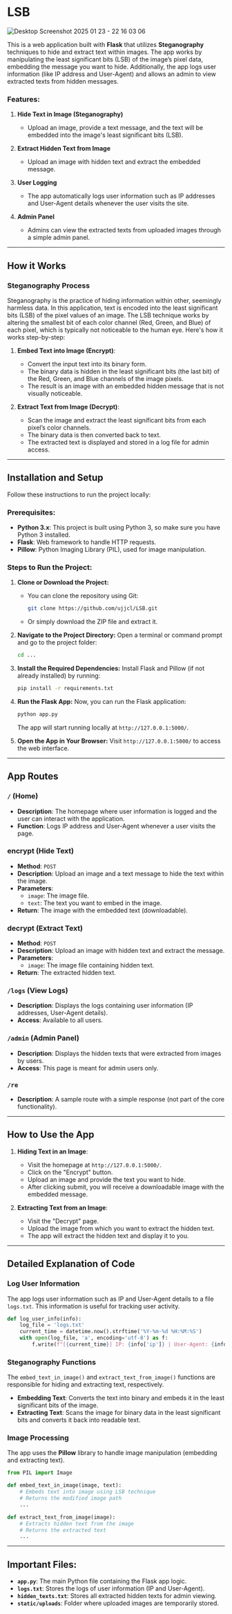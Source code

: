 # **LSB**

![Desktop Screenshot 2025 01 23 - 22 16 03 06](https://github.com/user-attachments/assets/e490af57-9fb1-421e-9cff-af28ff6d5c2b)

This is a web application built with **Flask** that utilizes **Steganography** techniques to hide and extract text within images. The app works by manipulating the least significant bits (LSB) of the image’s pixel data, embedding the message you want to hide. Additionally, the app logs user information (like IP address and User-Agent) and allows an admin to view extracted texts from hidden messages.

### **Features:**
1. **Hide Text in Image (Steganography)**
   - Upload an image, provide a text message, and the text will be embedded into the image's least significant bits (LSB).
   
2. **Extract Hidden Text from Image**
   - Upload an image with hidden text and extract the embedded message.
   
3. **User Logging**
   - The app automatically logs user information such as IP addresses and User-Agent details whenever the user visits the site.
   
4. **Admin Panel**
   - Admins can view the extracted texts from uploaded images through a simple admin panel.

---

## **How it Works**

### **Steganography Process**
Steganography is the practice of hiding information within other, seemingly harmless data. In this application, text is encoded into the least significant bits (LSB) of the pixel values of an image. The LSB technique works by altering the smallest bit of each color channel (Red, Green, and Blue) of each pixel, which is typically not noticeable to the human eye. Here's how it works step-by-step:

1. **Embed Text into Image (Encrypt)**:
   - Convert the input text into its binary form.
   - The binary data is hidden in the least significant bits (the last bit) of the Red, Green, and Blue channels of the image pixels.
   - The result is an image with an embedded hidden message that is not visually noticeable.

2. **Extract Text from Image (Decrypt)**:
   - Scan the image and extract the least significant bits from each pixel’s color channels.
   - The binary data is then converted back to text.
   - The extracted text is displayed and stored in a log file for admin access.

---

## **Installation and Setup**

Follow these instructions to run the project locally:

### **Prerequisites:**
- **Python 3.x**: This project is built using Python 3, so make sure you have Python 3 installed.
- **Flask**: Web framework to handle HTTP requests.
- **Pillow**: Python Imaging Library (PIL), used for image manipulation.

### **Steps to Run the Project:**

1. **Clone or Download the Project:**
   - You can clone the repository using Git:
     ```bash
     git clone https://github.com/ujjcl/LSB.git
     ```
   - Or simply download the ZIP file and extract it.

2. **Navigate to the Project Directory:**
   Open a terminal or command prompt and go to the project folder:
   ```bash
   cd ...
   ```

3. **Install the Required Dependencies:**
   Install Flask and Pillow (if not already installed) by running:
   ```bash
   pip install -r requirements.txt
   ```

4. **Run the Flask App:**
   Now, you can run the Flask application:
   ```bash
   python app.py
   ```
   The app will start running locally at `http://127.0.0.1:5000/`.

5. **Open the App in Your Browser:**
   Visit `http://127.0.0.1:5000/` to access the web interface.

---

## **App Routes**

### **`/` (Home)**
- **Description**: The homepage where user information is logged and the user can interact with the application.
- **Function**: Logs IP address and User-Agent whenever a user visits the page.

### **encrypt (Hide Text)**
- **Method**: `POST`
- **Description**: Upload an image and a text message to hide the text within the image.
- **Parameters**:
  - `image`: The image file.
  - `text`: The text you want to embed in the image.
- **Return**: The image with the embedded text (downloadable).

### **decrypt (Extract Text)**
- **Method**: `POST`
- **Description**: Upload an image with hidden text and extract the message.
- **Parameters**:
  - `image`: The image file containing hidden text.
- **Return**: The extracted hidden text.

### **`/logs` (View Logs)**
- **Description**: Displays the logs containing user information (IP addresses, User-Agent details).
- **Access**: Available to all users.

### **`/admin` (Admin Panel)**
- **Description**: Displays the hidden texts that were extracted from images by users.
- **Access**: This page is meant for admin users only.

### **`/re`**
- **Description**: A sample route with a simple response (not part of the core functionality).

---

## **How to Use the App**

1. **Hiding Text in an Image**:
   - Visit the homepage at `http://127.0.0.1:5000/`.
   - Click on the "Encrypt" button.
   - Upload an image and provide the text you want to hide.
   - After clicking submit, you will receive a downloadable image with the embedded message.

2. **Extracting Text from an Image**:
   - Visit the "Decrypt" page.
   - Upload the image from which you want to extract the hidden text.
   - The app will extract the hidden text and display it to you.

---

## **Detailed Explanation of Code**

### **Log User Information**
The app logs user information such as IP and User-Agent details to a file `logs.txt`. This information is useful for tracking user activity.

```python
def log_user_info(info):
    log_file = 'logs.txt'
    current_time = datetime.now().strftime('%Y-%m-%d %H:%M:%S')
    with open(log_file, 'a', encoding='utf-8') as f:
        f.write(f"[{current_time}] IP: {info['ip']} | User-Agent: {info['user_agent']}\n")
```

### **Steganography Functions**
The `embed_text_in_image()` and `extract_text_from_image()` functions are responsible for hiding and extracting text, respectively.

- **Embedding Text**: Converts the text into binary and embeds it in the least significant bits of the image.
- **Extracting Text**: Scans the image for binary data in the least significant bits and converts it back into readable text.

### **Image Processing**
The app uses the **Pillow** library to handle image manipulation (embedding and extracting text).

```python
from PIL import Image

def embed_text_in_image(image, text):
    # Embeds text into image using LSB technique
    # Returns the modified image path
    ...

def extract_text_from_image(image):
    # Extracts hidden text from the image
    # Returns the extracted text
    ...
```

---

## **Important Files:**

- **`app.py`**: The main Python file containing the Flask app logic.
- **`logs.txt`**: Stores the logs of user information (IP and User-Agent).
- **`hidden_texts.txt`**: Stores all extracted hidden texts for admin viewing.
- **`static/uploads`**: Folder where uploaded images are temporarily stored.
